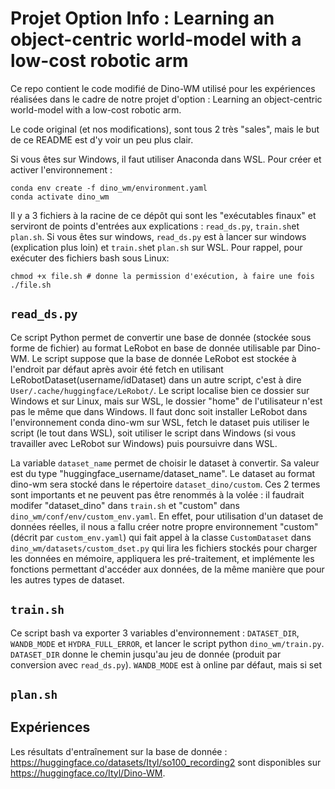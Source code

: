 # Projet Option Info : Learning an object-centric world-model with a low-cost robotic arm

Ce repo contient le code modifié de Dino-WM utilisé pour les expériences réalisées dans le cadre de notre projet d'option : Learning an object-centric world-model with a low-cost robotic arm. 

Le code original (et nos modifications), sont tous 2 très "sales", mais le but de ce README est d'y voir un peu plus clair.

Si vous êtes sur Windows, il faut utiliser Anaconda dans WSL. Pour créer et activer l'environnement : 
```
conda env create -f dino_wm/environment.yaml
conda activate dino_wm
```

Il y a 3 fichiers à la racine de ce dépôt qui sont les "exécutables finaux" et serviront de points d'entrées aux explications : `read_ds.py`, `train.sh`et `plan.sh`. Si vous êtes sur windows, `read_ds.py` est à lancer sur windows (explication plus loin) et `train.sh`et `plan.sh` sur WSL. Pour rappel, pour exécuter des fichiers bash sous Linux:
```
chmod +x file.sh # donne la permission d'exécution, à faire une fois
./file.sh
```

## `read_ds.py`

Ce script Python permet de convertir une base de donnée (stockée sous forme de fichier) au format LeRobot en base de donnée utilisable par Dino-WM. Le script suppose que la base de donnée LeRobot est stockée à l'endroit par défaut après avoir été fetch en utilisant LeRobotDataset(username/idDataset) dans un autre script, c'est à dire `User/.cache/huggingface/LeRobot/`. Le script localise bien ce dossier sur Windows et sur Linux, mais sur WSL, le dossier "home" de l'utilisateur n'est pas le même que dans Windows. Il faut donc soit installer LeRobot dans l'environnement conda dino-wm sur WSL, fetch le dataset puis utiliser le script (le tout dans WSL), soit utiliser le script dans Windows (si vous travailler avec LeRobot sur Windows) puis poursuivre dans WSL.

La variable `dataset_name` permet de choisir le dataset à convertir. Sa valeur est du type "huggingface_username/dataset_name". Le dataset au format dino-wm sera stocké dans le répertoire `dataset_dino/custom`. Ces 2 termes sont importants et ne peuvent pas être renommés à la volée : il faudrait modifer "dataset_dino" dans `train.sh` et "custom" dans `dino_wm/conf/env/custom_env.yaml`. En effet, pour utilisation d'un dataset de données réelles, il nous a fallu créer notre propre environnement "custom" (décrit par `custom_env.yaml`) qui fait appel à la classe `CustomDataset` dans `dino_wm/datasets/custom_dset.py` qui lira les fichiers stockés pour charger les données en mémoire, appliquera les pré-traitement, et implémente les fonctions permettant d'accéder aux données, de la même manière que pour les autres types de dataset.

## `train.sh`

Ce script bash va exporter 3 variables d'environnement : `DATASET_DIR`, `WANDB_MODE` et `HYDRA_FULL_ERROR`, et lancer le script python `dino_wm/train.py`. `DATASET_DIR` donne le chemin jusqu'au jeu de donnée (produit par conversion avec `read_ds.py`). `WANDB_MODE` est à online par défaut, mais si set


## `plan.sh`


## Expériences

Les résultats d'entraînement sur la base de donnée : https://huggingface.co/datasets/Ityl/so100_recording2 sont disponibles sur https://huggingface.co/Ityl/Dino-WM.